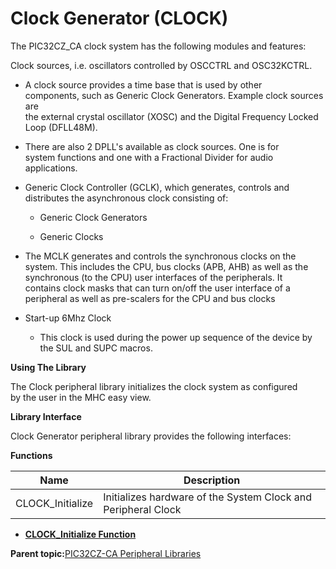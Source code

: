 # Clock Generator \(CLOCK\)

The PIC32CZ\_CA clock system has the following modules and features:

Clock sources, i.e. oscillators controlled by OSCCTRL and OSC32KCTRL.

-   A clock source provides a time base that is used by other<br />components, such as Generic Clock Generators. Example clock sources are<br />the external crystal oscillator \(XOSC\) and the Digital Frequency Locked<br />Loop \(DFLL48M\).

-   There are also 2 DPLL's available as clock sources. One is for<br />system functions and one with a Fractional Divider for audio<br />applications.

-   Generic Clock Controller \(GCLK\), which generates, controls and<br />distributes the asynchronous clock consisting of:

    -   Generic Clock Generators

    -   Generic Clocks

-   The MCLK generates and controls the synchronous clocks on the<br />system. This includes the CPU, bus clocks \(APB, AHB\) as well as the<br />synchronous \(to the CPU\) user interfaces of the peripherals. It<br />contains clock masks that can turn on/off the user interface of a<br />peripheral as well as pre-scalers for the CPU and bus clocks

-   Start-up 6Mhz Clock

    -   This clock is used during the power up sequence of the device by<br />the SUL and SUPC macros.


**Using The Library**

The Clock peripheral library initializes the clock system as configured<br />by the user in the MHC easy view.

**Library Interface**

Clock Generator peripheral library provides the following interfaces:

**Functions**

|Name|Description|
|----|-----------|
|CLOCK\_Initialize|Initializes hardware of the System Clock and Peripheral Clock|

-   **[CLOCK\_Initialize Function](GUID-B20B7C1D-72D7-48F2-BF71-688A22936393.md)**  


**Parent topic:**[PIC32CZ-CA Peripheral Libraries](GUID-7EAC3718-3D58-4007-AB2A-A0E3C167A2DF.md)

